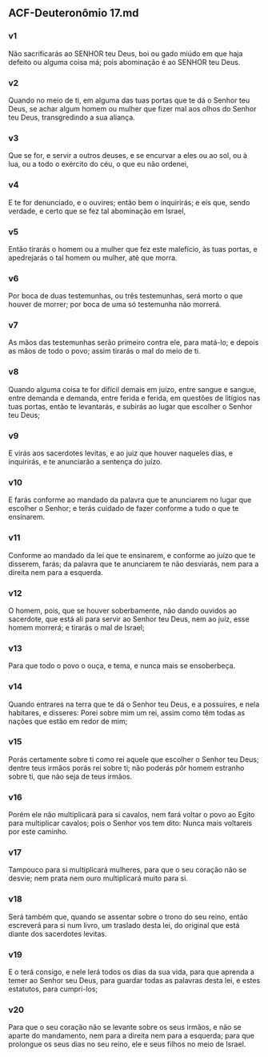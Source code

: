 ## ACF-Deuteronômio 17.md
### v1
 Não sacrificarás ao SENHOR teu Deus, boi ou gado miúdo em que haja defeito ou alguma coisa má; pois abominação é ao SENHOR teu Deus.
### v2
 Quando no meio de ti, em alguma das tuas portas que te dá o Senhor teu Deus, se achar algum homem ou mulher que fizer mal aos olhos do Senhor teu Deus, transgredindo a sua aliança.
### v3
 Que se for, e servir a outros deuses, e se encurvar a eles ou ao sol, ou à lua, ou a todo o exército do céu, o que eu não ordenei,
### v4
 E te for denunciado, e o ouvires; então bem o inquirirás; e eis que, sendo verdade, e certo que se fez tal abominação em Israel,
### v5
 Então tirarás o homem ou a mulher que fez este malefício, às tuas portas, e apedrejarás o tal homem ou mulher, até que morra.
### v6
 Por boca de duas testemunhas, ou três testemunhas, será morto o que houver de morrer; por boca de uma só testemunha não morrerá.
### v7
 As mãos das testemunhas serão primeiro contra ele, para matá-lo; e depois as mãos de todo o povo; assim tirarás o mal do meio de ti.
### v8
 Quando alguma coisa te for difícil demais em juízo, entre sangue e sangue, entre demanda e demanda, entre ferida e ferida, em questões de litígios nas tuas portas, então te levantarás, e subirás ao lugar que escolher o Senhor teu Deus;
### v9
 E virás aos sacerdotes levitas, e ao juiz que houver naqueles dias, e inquirirás, e te anunciarão a sentença do juízo.
### v10
 E farás conforme ao mandado da palavra que te anunciarem no lugar que escolher o Senhor; e terás cuidado de fazer conforme a tudo o que te ensinarem.
### v11
 Conforme ao mandado da lei que te ensinarem, e conforme ao juízo que te disserem, farás; da palavra que te anunciarem te não desviarás, nem para a direita nem para a esquerda.
### v12
 O homem, pois, que se houver soberbamente, não dando ouvidos ao sacerdote, que está ali para servir ao Senhor teu Deus, nem ao juiz, esse homem morrerá; e tirarás o mal de Israel;
### v13
 Para que todo o povo o ouça, e tema, e nunca mais se ensoberbeça.
### v14
 Quando entrares na terra que te dá o Senhor teu Deus, e a possuíres, e nela habitares, e disseres: Porei sobre mim um rei, assim como têm todas as nações que estão em redor de mim;
### v15
 Porás certamente sobre ti como rei aquele que escolher o Senhor teu Deus; dentre teus irmãos porás rei sobre ti; não poderás pôr homem estranho sobre ti, que não seja de teus irmãos.
### v16
 Porém ele não multiplicará para si cavalos, nem fará voltar o povo ao Egito para multiplicar cavalos; pois o Senhor vos tem dito: Nunca mais voltareis por este caminho.
### v17
 Tampouco para si multiplicará mulheres, para que o seu coração não se desvie; nem prata nem ouro multiplicará muito para si.
### v18
 Será também que, quando se assentar sobre o trono do seu reino, então escreverá para si num livro, um traslado desta lei, do original que está diante dos sacerdotes levitas.
### v19
 E o terá consigo, e nele lerá todos os dias da sua vida, para que aprenda a temer ao Senhor seu Deus, para guardar todas as palavras desta lei, e estes estatutos, para cumpri-los;
### v20
 Para que o seu coração não se levante sobre os seus irmãos, e não se aparte do mandamento, nem para a direita nem para a esquerda; para que prolongue os seus dias no seu reino, ele e seus filhos no meio de Israel.

